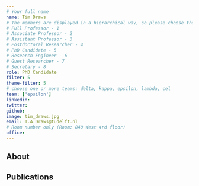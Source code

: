 ```yaml
---
# Your full name
name: Tim Draws
# The members are displayed in a hierarchical way, so please choose the role and filter from this list:
# Full Professor - 1
# Associate Professor - 2
# Assistant Professor - 3
# Postdoctoral Researcher - 4
# PhD Candidate - 5
# Research Engineer - 6
# Guest Researcher - 7
# Secretary - 8
role: PhD Candidate
filter: 5
theme-filter: 5
# choose one or more teams: delta, kappa, epsilon, lambda, cel
team: ['epsilon']
linkedin:
twitter:
github:
image: tim_draws.jpg
email: T.A.Draws@tudelft.nl
# Room number only (Room: 840 West 4rd floor)
office:
---
```


## About

[comment]: <> (Write a few or more words about yourself.)

## Publications

[comment]: <> (You don't have to write anything here, it will be automatically filled. )


